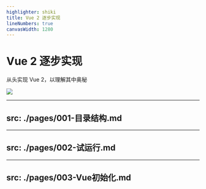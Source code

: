 ```yaml
---
highlighter: shiki
title: Vue 2 逐步实现
lineNumbers: true
canvasWidth: 1280
---
```


# Vue 2 逐步实现

从头实现 Vue 2，以理解其中奥秘

<div class="abs-tr h-full">
  <img src="/bg-cover.svg" class="h-full" >
</div>


---
src: ./pages/001-目录结构.md
---

---
src: ./pages/002-试运行.md
---

---
src: ./pages/003-Vue初始化.md
---
